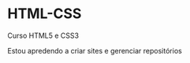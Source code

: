# HTML-CSS
 Curso HTML5 e CSS3

 Estou apredendo a criar sites e gerenciar repositórios

<a href="https://breno-carvalho08.github.io/HTML-CSS/1°Site/index.html">